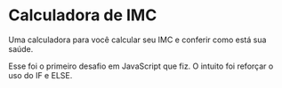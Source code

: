 # Calculadora de IMC
Uma calculadora para você calcular seu IMC e conferir como está sua saúde.

Esse foi o primeiro desafio em JavaScript que fiz. O intuito foi reforçar o uso do IF e ELSE.
